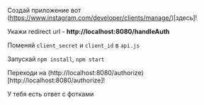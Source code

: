 Создай приложение вот (https://www.instagram.com/developer/clients/manage/)[здесь]!

Укажи redirect url - **http://localhost:8080/handleAuth**

Поменяй `client_secret` и `client_id` в `api.js` 

Запускай `npm install`, `npm start`

Переходи на (http://localhost:8080/authorize)[http://localhost:8080/authorize]!

У тебя есть ответ с фотками